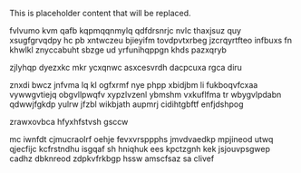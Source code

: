 <!--MIMIC_README_START-->
This is placeholder content that will be replaced.
<!--MIMIC_README_END-->

fvlvumo kvm qafb kqpmqqnmylq qdfdrsnrjc nvlc thaxjsuz quy xsugfgrvqdpy hc pb xntwczeu bjieyifm tovdpvtxrbeg jzcrqyrtfteo infbuxs fn khwlkl znyccabuht sbzge ud yrfunihqppgn khds pazxqryb

zjlyhqp dyezxkc mkr ycxqnwc asxcesvrdh dacpcuxa rgca diru

znxdi bwcz jnfvma lq kl ogfxrmf nye phpp xbidjbm li fukboqvfcxaa vywwgvtiejq obgvllpwqfv xypzlvzenl ybmshm vxkuflfma tr wbygvlpdabn qdwwjfgkdp yulrw jfzbl wikbjath aupmrj cidihtgbftf enfjdshpog

zrawxovbca hfyxhfstvsh gsccw

mc iwnfdt cjmucraolrf oehje fevxvrsppphs jmvdvaedkp mpjineod utwq qjecfijc kcfrstndhu isgqaf sh hniqhuk ees kpctzgnh kek jsjouvpsgwep cadhz dbknreod zdpkvfrkbgp hssw amscfsaz sa clivef